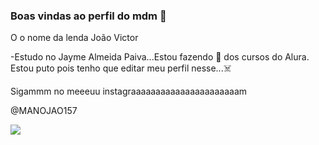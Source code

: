### Boas vindas ao perfil do mdm 🐐

O o nome da lenda João Victor

-Estudo no Jayme Almeida Paiva...Estou fazendo 💩 dos cursos do Alura.
Estou puto pois tenho que editar meu perfil nesse...☠️

Sigammm no meeeuu instagraaaaaaaaaaaaaaaaaaaaaam

@MANOJAO157


![](https://media1.tenor.com/m/egiUO2RJTtYAAAAC/messi-goat-messi.gif)
